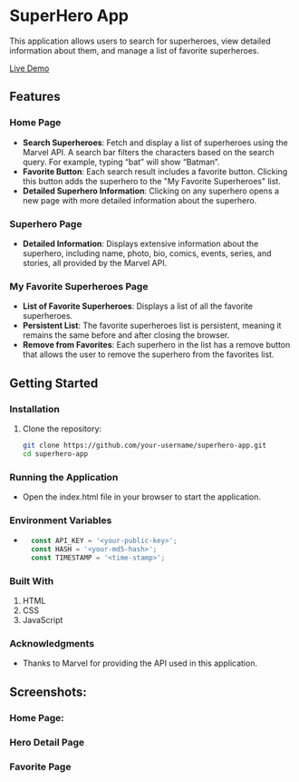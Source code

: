 # SuperHero App

This application allows users to search for superheroes, view detailed information about them, and manage a list of favorite superheroes.

 <a href="https://kumar-jit.github.io/MarvelSuperHero/">Live Demo</a>

## Features

### Home Page
- **Search Superheroes**: Fetch and display a list of superheroes using the Marvel API. A search bar filters the characters based on the search query. For example, typing “bat” will show “Batman”.
- **Favorite Button**: Each search result includes a favorite button. Clicking this button adds the superhero to the "My Favorite Superheroes" list.
- **Detailed Superhero Information**: Clicking on any superhero opens a new page with more detailed information about the superhero.

### Superhero Page
- **Detailed Information**: Displays extensive information about the superhero, including name, photo, bio, comics, events, series, and stories, all provided by the Marvel API.

### My Favorite Superheroes Page
- **List of Favorite Superheroes**: Displays a list of all the favorite superheroes.
- **Persistent List**: The favorite superheroes list is persistent, meaning it remains the same before and after closing the browser.
- **Remove from Favorites**: Each superhero in the list has a remove button that allows the user to remove the superhero from the favorites list.

## Getting Started

### Installation
1. Clone the repository:
   ```bash
   git clone https://github.com/your-username/superhero-app.git
   cd superhero-app
### Running the Application
-  Open the index.html file in your browser to start the application.
### Environment Variables
-   ```javascript
      const API_KEY = '<your-public-key>';
      const HASH = '<your-md5-hash>';
      const TIMESTAMP = '<time-stamp>';

### Built With
1. HTML
2. CSS
3. JavaScript
### Acknowledgments
-  Thanks to Marvel for providing the API used in this application.

## Screenshots:

### Home Page:

### Hero Detail Page

### Favorite Page